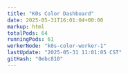 ```yaml
---
title: "K0s Color Dashboard"
date: 2025-05-31T16:01:04+00:00
markup: html
totalPods: 64
runningPods: 61
workerNode: "k0s-color-worker-1"
lastUpdate: "2025-05-31 11:01:05 CST"
gitHash: "0ebc810"
---
```


<!-- This content is dynamically updated by the DashboardUpdater Operator -->
<!-- The dashboard UI is rendered by Hugo templates and CSS/JS files -->
